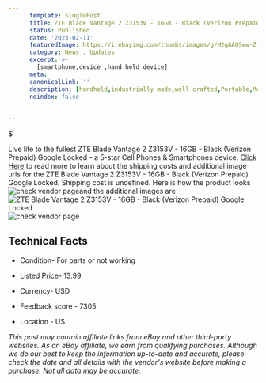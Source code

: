 ```yaml
---
      template: SinglePost
      title: ZTE Blade Vantage 2 Z3153V - 16GB - Black (Verizon Prepaid) Google Locked
      status: Published
      date: '2023-02-11'
      featuredImage: https://i.ebayimg.com/thumbs/images/g/M2gAAOSww-Zfz85d/s-l225.jpg
      category: News , Updates
      excerpt: >-
        [smartphone,device ,hand held device]
      meta:
      canonicalLink: ''
      description: [handheld,industrially made,well crafted,Portable,Mobile,Compact,Convenient,Lightweight,Maneuverable,Man-portable,Miniature,Carriable,Hand-held,Light,Holdable,Transportable,Mobile device,Pocket-sized,On-the-go,Wireless,Cordless,Compact size,Convenient size, smartphone,device ,hand held device]
      noindex: false
      
        
---
```

$

Live life to the fullest ZTE Blade Vantage 2 Z3153V - 16GB - Black (Verizon Prepaid) Google Locked - a 5-star Cell Phones & Smartphones device. [Click Here](https://www.ebay.com/itm/133879570059?hash=item1f2bd81e8b%3Ag%3AM2gAAOSww-Zfz85d&mkevt=1&mkcid=1&mkrid=711-53200-19255-0&campid=%253CePNCampaignId%253E&customid=%253CreferenceId%253E&toolid=10049) to read more to learn about the shipping costs and additional image urls for the ZTE Blade Vantage 2 Z3153V - 16GB - Black (Verizon Prepaid) Google Locked. Shipping cost is undefined. Here is how the product looks ![check vendor page](https://i.ebayimg.com/thumbs/images/g/M2gAAOSww-Zfz85d/s-l225.jpg)and the additional images are![ZTE Blade Vantage 2 Z3153V - 16GB - Black (Verizon Prepaid) Google Locked](https://i.ebayimg.com/images/g/M2gAAOSww-Zfz85d/s-l1200.jpg)![check vendor page](https://origin-galleryplus.ebayimg.com/ws/web/133879570059_2_0_1/225x225.jpg,https://origin-galleryplus.ebayimg.com/ws/web/133879570059_3_0_1/225x225.jpg,https://origin-galleryplus.ebayimg.com/ws/web/133879570059_4_0_1/225x225.jpg,https://origin-galleryplus.ebayimg.com/ws/web/133879570059_5_0_1/225x225.jpg,https://origin-galleryplus.ebayimg.com/ws/web/133879570059_6_0_1/225x225.jpg,https://origin-galleryplus.ebayimg.com/ws/web/133879570059_7_0_1/225x225.jpg)



 ## Technical Facts 



     
      

 - Condition- For parts or not working 


      

 - Listed Price- 13.99 


      

 - Currency- USD 


      

 - Feedback score - 7305 


      

 - Location - US 


      
      

 *_This post may contain affiliate links from eBay and other third-party websites. As an eBay affiliate, we earn from qualifying purchases. Although we do our best to keep the information up-to-date and accurate, please check the date and all details with the vendor's website before making a purchase. Not all data may be accurate._*






